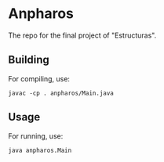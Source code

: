 # Anpharos
The repo for the final project of "Estructuras".


## Building
For compiling, use:
```
javac -cp . anpharos/Main.java
```

## Usage
For running, use:
```
java anpharos.Main
```
